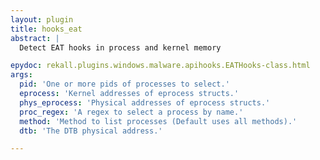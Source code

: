 ```yaml
---
layout: plugin
title: hooks_eat
abstract: |
  Detect EAT hooks in process and kernel memory

epydoc: rekall.plugins.windows.malware.apihooks.EATHooks-class.html
args:
  pid: 'One or more pids of processes to select.'
  eprocess: 'Kernel addresses of eprocess structs.'
  phys_eprocess: 'Physical addresses of eprocess structs.'
  proc_regex: 'A regex to select a process by name.'
  method: 'Method to list processes (Default uses all methods).'
  dtb: 'The DTB physical address.'

---
```


